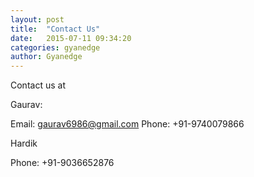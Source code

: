 ```yaml
---
layout: post
title:  "Contact Us"
date:   2015-07-11 09:34:20
categories: gyanedge
author: Gyanedge
---
```

Contact us at

Gaurav:

Email: gaurav6986@gmail.com
Phone: +91-9740079866

Hardik

Phone: +91-9036652876
